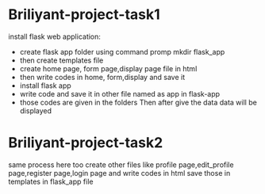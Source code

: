 # Briliyant-project-task1
install flask web application: 
* create flask app folder using command promp mkdir flask_app
* then create templates file
* create home page, form page,display page file in html
* then write codes in home, form,display and save it
* install flask app
* write code and save it in other file named as app in flask-app
* those codes are given in the folders
  Then after give the data
  data will be displayed
# Briliyant-project-task2
same process here too
create other files like profile page,edit_profile page,register page,login page and write codes in html 
save those in templates in flask_app file
